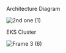 Architecture Diagram 

![2nd one  (1)](https://github.com/user-attachments/assets/cf7e332f-9118-4e84-9959-7f52f7dee491)


EKS Cluster 

![Frame 3 (6)](https://github.com/user-attachments/assets/1a39213c-f513-4564-b832-083188eea7a9)



